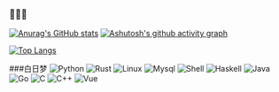 ### 🧊🍥🍞

<!--
**cyear/cyear** is a ✨ _special_ ✨ repository because its `README.md` (this file) appears on your GitHub profile.

Here are some ideas to get you started:

- 🔭 I’m currently working on ...
- 🌱 I’m currently learning ...
- 👯 I’m looking to collaborate on ...
- 🤔 I’m looking for help with ...
- 💬 Ask me about ...
- 📫 How to reach me: ...
- 😄 Pronouns: ...
- ⚡ Fun fact: ...
-->
[![Anurag's GitHub stats](https://github-readme-stats.vercel.app/api?username=cyear&theme=radical)](https://github-readme-stats.vercel.app/api?username=cyear)
[![Ashutosh's github activity graph](https://github-readme-activity-graph.cyclic.app/graph?username=cyear&theme=react-dark&color=#ffffff)](https://github-readme-activity-graph.cyclic.app/graph?username=cyear&theme=react-dark&color=#ffffff)

[![Top Langs](https://github-readme-stats.vercel.app/api/top-langs/?username=cyear&layout=compact)](https://github-readme-stats.vercel.app/api/top-langs/?username=cyear&layout=compact)

###白日梦
![Python](https://img.shields.io/badge/-Python-192133?style=flat-square&logo=python&logoColor=white)
![Rust](https://img.shields.io/badge/-Rust-192133?style=flat-square&logo=rust&logoColor=white)
![Linux](https://img.shields.io/badge/-Linux-192133?style=flat-square&logo=linux&logoColor=white)
![Mysql](https://img.shields.io/badge/-Mysql-192133?style=flat-square&logo=mysq&logoColor=white)
![Shell](https://img.shields.io/badge/-Shell-192133?style=flat-square&logo=shell&logoColor=white)
![Haskell](https://img.shields.io/badge/-Haskell-192133?style=flat-square&logo=haskell&logoColor=white)
![Java](https://img.shields.io/badge/-Java-192133?style=flat-square&logo=java&logoColor=white)
![Go](https://img.shields.io/badge/-Go-192133?style=flat-square&logo=go&logoColor=white)
![C](https://img.shields.io/badge/-C-192133?style=flat-square&logo=c&logoColor=white)
![C++](https://img.shields.io/badge/-C++-192133?style=flat-square&logo=c++&logoColor=white)
![Vue](https://img.shields.io/badge/-Vue-192133?style=flat-square&logo=vue&logoColor=white)

